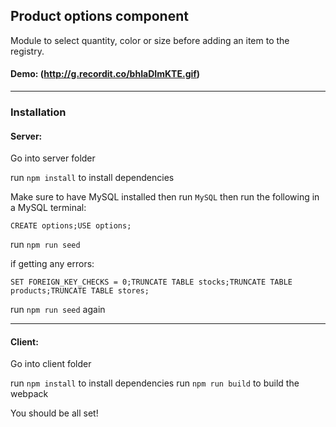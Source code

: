 
## Product options component

 Module to select quantity, color or size before adding an item to the registry.

#### Demo: (http://g.recordit.co/bhIaDImKTE.gif)

------

### Installation

#### Server:

Go into server folder

run  `npm install` to install dependencies

Make sure to have MySQL installed then run `MySQL` then run the following in a MySQL terminal:

`CREATE options;USE options;`

run `npm run seed`

if getting any errors: 

`SET FOREIGN_KEY_CHECKS = 0;TRUNCATE TABLE stocks;TRUNCATE TABLE products;TRUNCATE TABLE stores;`

run `npm run seed` again

------------------

#### Client:

Go into client folder

run  `npm install` to install dependencies
run `npm run build` to build the webpack

You should be all set!
